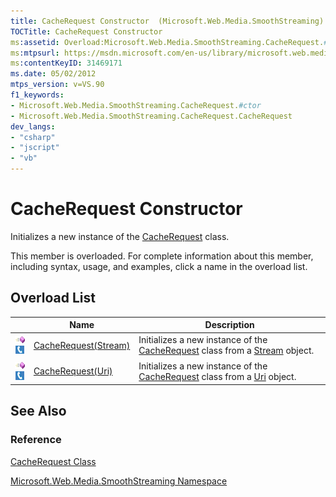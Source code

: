 ```yaml
---
title: CacheRequest Constructor  (Microsoft.Web.Media.SmoothStreaming)
TOCTitle: CacheRequest Constructor
ms:assetid: Overload:Microsoft.Web.Media.SmoothStreaming.CacheRequest.#ctor
ms:mtpsurl: https://msdn.microsoft.com/en-us/library/microsoft.web.media.smoothstreaming.cacherequest.cacherequest(v=VS.90)
ms:contentKeyID: 31469171
ms.date: 05/02/2012
mtps_version: v=VS.90
f1_keywords:
- Microsoft.Web.Media.SmoothStreaming.CacheRequest.#ctor
- Microsoft.Web.Media.SmoothStreaming.CacheRequest.CacheRequest
dev_langs:
- "csharp"
- "jscript"
- "vb"
---
```


# CacheRequest Constructor

Initializes a new instance of the [CacheRequest](cacherequest-class-microsoft-web-media-smoothstreaming_1.md) class.

This member is overloaded. For complete information about this member, including syntax, usage, and examples, click a name in the overload list.

## Overload List

||Name|Description|
|--- |--- |--- |
|![Public method](images/Ff728153.pubmethod(en-us,VS.90).gif "Public method")![Supported by Silverlight for Windows Phone](images/Ff728140.slMobile(en-us,VS.90).gif "Supported by Silverlight for Windows Phone")|[CacheRequest(Stream)](cacherequest-constructor-stream-microsoft-web-media-smoothstreaming_1.md)|Initializes a new instance of the [CacheRequest](cacherequest-class-microsoft-web-media-smoothstreaming_1.md) class from a [Stream](https://msdn.microsoft.com/library/8f86tw9e) object.|
|![Public method](images/Ff728153.pubmethod(en-us,VS.90).gif "Public method")![Supported by Silverlight for Windows Phone](images/Ff728140.slMobile(en-us,VS.90).gif "Supported by Silverlight for Windows Phone")|[CacheRequest(Uri)](cacherequest-constructor-uri-microsoft-web-media-smoothstreaming_1.md)|Initializes a new instance of the [CacheRequest](cacherequest-class-microsoft-web-media-smoothstreaming_1.md) class from a [Uri](https://msdn.microsoft.com/library/txt7706a) object.|


## See Also

### Reference

[CacheRequest Class](cacherequest-class-microsoft-web-media-smoothstreaming_1.md)

[Microsoft.Web.Media.SmoothStreaming Namespace](microsoft-web-media-smoothstreaming-namespace_1.md)

